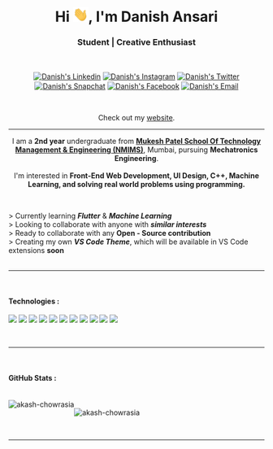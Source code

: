 <h1 align="center">Hi <img src="https://raw.githubusercontent.com/ABSphreak/ABSphreak/master/gifs/Hi.gif" width="30px">, I'm <b>Danish Ansari</b>
</h1>
<h3 align="center">Student | Creative Enthusiast</h3>
<br>
<p align="center">
<a href="https://www.linkedin.com/in/dan7sh/" target="_blank" rel="noopener noreferrer"><img align="center" src="https://raw.githubusercontent.com/dan7sh/dan7sh.github.io/b70aea8e5cf00416ce889a03d98651940f7a8351/Resources/Readme_icons/r_linkedin.svg" alt="Danish's Linkedin" height="40" width="40" /></a>
<a href="https://www.instagram.com/dan7sh_/" target="_blank" rel="noopener noreferrer"><img align="center" src="https://raw.githubusercontent.com/dan7sh/dan7sh.github.io/5b54c6cfa39eceda6dbce202a5b4a9162e22d504/Resources/Readme_icons/r_instagram.svg" alt="Danish's Instagram" height="30" width="40"/></a>
<a href="https://twitter.com/dan7sh_" target="_blank" rel="noopener noreferrer"><img align="center" src="https://raw.githubusercontent.com/dan7sh/dan7sh.github.io/5b54c6cfa39eceda6dbce202a5b4a9162e22d504/Resources/Readme_icons/r_twitter.svg" alt="Danish's Twitter" height="30" width="40"/></a>
<a href="https://www.snapchat.com/add/dan4sh" target="_blank" rel="noopener noreferrer"><img align="center" src="https://raw.githubusercontent.com/dan7sh/dan7sh.github.io/5b54c6cfa39eceda6dbce202a5b4a9162e22d504/Resources/Readme_icons/r_snapchat.svg" alt="Danish's Snapchat" height="32" width="40"/></a>
<a href="https://www.facebook.com/dan7sh/" target="_blank" rel="noopener noreferrer"><img align="center" src="https://raw.githubusercontent.com/dan7sh/dan7sh.github.io/5b54c6cfa39eceda6dbce202a5b4a9162e22d504/Resources/Readme_icons/r_facebook.svg" alt="Danish's Facebook" height="28" width="40"/></a>
<a href="mailto: aaansaridan@gmail.com" target="_blank" rel="noopener noreferrer"><img align="center" src="https://raw.githubusercontent.com/dan7sh/dan7sh.github.io/9adf6e7ee4b92ac6e6a266faf4fa8ecf92201b4f/Resources/Readme_icons/r_gmail.svg" alt="Danish's Email" height="36" width="40"/></a>
</p>
</p>
<br>
<p align="center">
Check out my <a href="https://danishansari.dev/">website</a>.
</p>
<hr>
<p align="center">
<p align="center">
    I am a <b>2nd year</b> undergraduate from <a href="http://engineering.nmims.edu/" target="_blank" rel="noopener noreferrer"> <b>Mukesh Patel School Of Technology Management & Engineering (NMIMS)</b></a>, Mumbai, pursuing <b>Mechatronics Engineering</b>.
     
  <br>
  <br>
    I'm interested in <b>
    Front-End Web Development,
     UI Design,
     C++,
     Machine Learning,
     and solving real world problems
     using programming. </b>
</p>

<br>


&gt; Currently learning ***Flutter*** & ***Machine Learning***<br>
&gt; Looking to collaborate with anyone with ***similar interests***<br>
&gt; Ready to collaborate with any **Open - Source contribution**<br>
&gt; Creating my own ***VS Code Theme***, which will be available in VS Code extensions **soon**<br>
<br>

<hr>
<br>
<h4>Technologies : </h4>
  
  <p>
  <img height="50" src="https://raw.githubusercontent.com/dan7sh/dan7sh.github.io/1f217dbd45dce39cd17fcb5de47ff498d3bc942b/Resources/Readme_icons/c.svg">
  <img height="50" src="https://raw.githubusercontent.com/dan7sh/dan7sh.github.io/1f217dbd45dce39cd17fcb5de47ff498d3bc942b/Resources/Readme_icons/cpp.svg">
  <img height="50" src="https://raw.githubusercontent.com/dan7sh/dan7sh.github.io/1f217dbd45dce39cd17fcb5de47ff498d3bc942b/Resources/Readme_icons/c-sharp.svg">
  <img height="45" src="https://raw.githubusercontent.com/dan7sh/dan7sh.github.io/1f217dbd45dce39cd17fcb5de47ff498d3bc942b/Resources/Readme_icons/python.svg">
  <img height="45" src="https://raw.githubusercontent.com/dan7sh/dan7sh.github.io/1f217dbd45dce39cd17fcb5de47ff498d3bc942b/Resources/Readme_icons/html.svg">
  <img height="45" src="https://raw.githubusercontent.com/dan7sh/dan7sh.github.io/1f217dbd45dce39cd17fcb5de47ff498d3bc942b/Resources/Readme_icons/css.svg">
  <img height="45" src="https://raw.githubusercontent.com/dan7sh/dan7sh.github.io/1f217dbd45dce39cd17fcb5de47ff498d3bc942b/Resources/Readme_icons/unity.svg">
  <img height="50" src="https://raw.githubusercontent.com/dan7sh/dan7sh.github.io/1f217dbd45dce39cd17fcb5de47ff498d3bc942b/Resources/Readme_icons/blender.svg">
  <img height="45" src="https://raw.githubusercontent.com/dan7sh/dan7sh.github.io/b303ce22903ca7637fbbe6ae083320437d975be5/Resources/Readme_icons/adobe-photoshop.svg">
  <img height="45" src="https://raw.githubusercontent.com/dan7sh/dan7sh.github.io/b303ce22903ca7637fbbe6ae083320437d975be5/Resources/Readme_icons/figma.svg">
  <img height="45" src="https://raw.githubusercontent.com/dan7sh/dan7sh.github.io/1f217dbd45dce39cd17fcb5de47ff498d3bc942b/Resources/Readme_icons/autocad.svg">

  </p>
  <br>
  <hr>
  <br>
 <h4>GitHub Stats :</h4>
<p>
<br> 
<img align="left" src="https://github-readme-stats.vercel.app/api/top-langs?username=dan7sh&show_icons=true&theme=gotham&locale=en&layout=compact" alt="akash-chowrasia" /></p>

<p><img align="center" src="https://github-readme-stats.vercel.app/api?username=dan7sh&hide=prs,issues&show_icons=true&theme=gotham&locale=en" alt="akash-chowrasia" width="410" /></p>

<br>

-----


